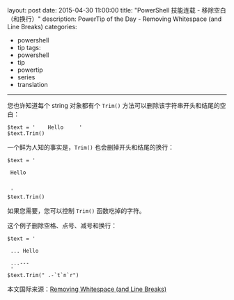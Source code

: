﻿layout: post
date: 2015-04-30 11:00:00
title: "PowerShell 技能连载 - 移除空白（和换行）"
description: PowerTip of the Day - Removing Whitespace (and Line Breaks)
categories:
- powershell
- tip
tags:
- powershell
- tip
- powertip
- series
- translation
---
您也许知道每个 string 对象都有个 `Trim()` 方法可以删除该字符串开头和结尾的空白：

    $text = '    Hello     '
    $text.Trim()

一个鲜为人知的事实是，`Trim()` 也会删掉开头和结尾的换行：

    $text = '   
    
     Hello     
     
     
     '
    $text.Trim()

如果您需要，您可以控制 `Trim()` 函数吃掉的字符。

这个例子删除空格、点号、减号和换行：

    $text = '   
    
     ... Hello     
     
     ...---
     '
    $text.Trim(" .-`t`n`r")

<!--more-->
本文国际来源：[Removing Whitespace (and Line Breaks)](http://powershell.com/cs/blogs/tips/archive/2015/04/30/removing-whitespace-and-line-breaks.aspx)
